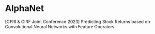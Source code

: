# AlphaNet
[CFRI &amp; CIRF Joint Conference 2023] Predicting Stock Returns based on Convolutional Neural  Networks with Feature Operators
